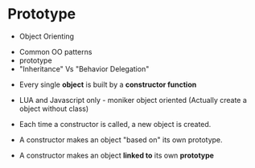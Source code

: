 # Prototype

- Object Orienting
 * Common OO patterns
 * prototype
 * "Inheritance" Vs "Behavior Delegation"

 - Every single **object** is built by a **constructor function**
 - LUA and Javascript only - moniker object oriented (Actually create a object without class)

 - Each time a constructor is called, a new object is created.
 - A constructor makes an object "based on" its own prototype.
 - A constructor makes an object **linked to** its own **prototype**